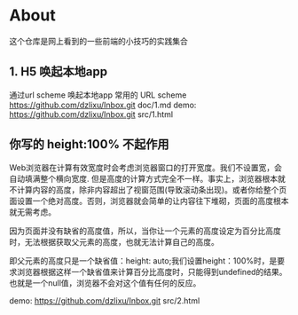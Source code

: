 # About
这个仓库是网上看到的一些前端的小技巧的实践集合
## 1. H5 唤起本地app
通过url scheme 唤起本地app
常用的 URL scheme  
https://github.com/dzlixu/Inbox.git doc/1.md
demo:
https://github.com/dzlixu/Inbox.git src/1.html

## 你写的 height:100% 不起作用
Web浏览器在计算有效宽度时会考虑浏览器窗口的打开宽度。我们不设置宽，会自动填满整个横向宽度.
但是高度的计算方式完全不一样。事实上，浏览器根本就不计算内容的高度，除非内容超出了视窗范围(导致滚动条出现)。或者你给整个页面设置一个绝对高度。否则，浏览器就会简单的让内容往下堆砌，页面的高度根本就无需考虑。

因为页面并没有缺省的高度值，所以，当你让一个元素的高度设定为百分比高度时，无法根据获取父元素的高度，也就无法计算自己的高度。

即父元素的高度只是一个缺省值：height: auto;我们设置height：100%时，是要求浏览器根据这样一个缺省值来计算百分比高度时，只能得到undefined的结果。也就是一个null值，浏览器不会对这个值有任何的反应。

demo:
https://github.com/dzlixu/Inbox.git src/2.html

